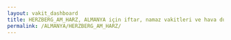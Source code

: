 ```yaml
---
layout: vakit_dashboard
title: HERZBERG_AM_HARZ, ALMANYA için iftar, namaz vakitleri ve hava durumu - ilçe/eyalet seç
permalink: /ALMANYA/HERZBERG_AM_HARZ/
---
```


<script type="text/javascript">
  var GLOBAL_COUNTRY = 'ALMANYA';
  var GLOBAL_CITY = 'HERZBERG_AM_HARZ';
  var GLOBAL_STATE = '';
  var lat = 72;
  var lon = 21;
</script>
